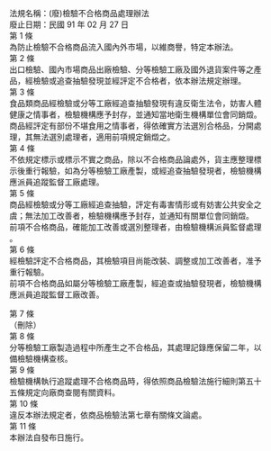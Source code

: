 法規名稱：(廢)檢驗不合格商品處理辦法  
廢止日期：民國 91 年 02 月 27 日  
第 1 條  
為防止檢驗不合格商品流入國內外市場，以維商譽，特定本辦法。  
第 2 條  
出口檢驗、國內市場商品出廠檢驗、分等檢驗工廠及國外退貨案件等之產  
品，經檢驗或追查抽驗發現並經評定不合格者，依本辦法規定辦理。  
第 3 條  
食品類商品經檢驗或分等工廠經追查抽驗發現有違反衛生法令，妨害人體  
健康之情事者，檢驗機構應予封存，並通知當地衛生機構單位會同銷燬。  
商品經評定有部份不堪食用之情事者，得依確實方法選別合格品，分開處  
理，其無法選別處理者，適用前項規定銷燬之。  
第 4 條  
不依規定標示或標示不實之商品，除以不合格商品論處外，貨主應整理標  
示後重行報驗，如為分等檢驗工廠產製，或經追查抽驗發現者，檢驗機構  
應派員追蹤監督工廠處理。  
第 5 條  
商品經檢驗或分等工廠經追查抽驗，評定有毒害情形或有妨害公共安全之  
虞；無法加工改善者，檢驗機構應予封存，並通知有關單位會同銷燬。  
前項不合格商品，確能加工改善或選別整理者，由檢驗機構派員監督處理  
。  
第 6 條  
經檢驗評定不合格商品，其檢驗項目尚能改裝、調整或加工改善者，准予  
重行報驗。  
前項不合格商品如屬分等檢驗工廠產製，經追查或抽驗發現者，檢驗機構  
應派員追蹤監督工廠改善。  


第 7 條  
（刪除）  
第 8 條  
分等檢驗工廠製造過程中所產生之不合格品，其處理記錄應保留二年，以  
備檢驗機構查核。  
第 9 條  
檢驗機構執行追蹤處理不合格商品時，得依照商品檢驗法施行細則第五十  
五條規定向廠商查閱有關資料。  
第 10 條  
違反本辦法規定者，依商品檢驗法第七章有關條文論處。  
第 11 條  
本辦法自發布日施行。  


